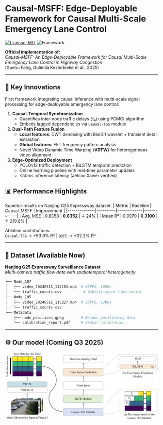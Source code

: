 # Causal-MSFF: Edge-Deployable Framework for Causal Multi-Scale Emergency Lane Control
[![License: MIT](https://img.shields.io/badge/License-MIT-yellow.svg)](https://opensource.org/licenses/MIT)
![Framework](https://img.shields.io/badge/Framework-Causal_AI|MultiScale_Signal|Edge_Computing-blue)

**Official implementation of:**  
*Causal-MSFF: An Edge-Deployable Framework for Causal Multi-Scale Emergency Lane Control in Highway Congestion*  
(Xuerui Fang, Gulimila Kezierbieke et al., 2025)

---

## 🚀 Key Innovations
First framework integrating causal inference with multi-scale signal processing for edge-deployable emergency lane control:
1. **Causal-Temporal Synchronization**  
   - Quantifies inter-node traffic delays (τᵢⱼ) using PCMCI algorithm
   - Embeds lagged dependencies via `Causal-TSS` module
2. **Dual-Path Feature Fusion**  
   - **Local features**: DWT denoising with Bior3.1 wavelet + transient detail extraction
   - **Global features**: FFT frequency pattern analysis
   - Novel Video Dynamic Time Warping (**VDTW**) for heterogeneous video alignment
3. **Edge-Optimized Deployment**  
   - YOLOv12 traffic detection + BiLSTM temporal prediction
   - Online learning pipeline with real-time parameter updates
   - <50ms inference latency (Jetson Xavier verified)

## 📊 Performance Highlights
Superior results on Nanjing G25 Expressway dataset:
| Metric       | Baseline | Causal-MSFF | Improvement |
|--------------|----------|-------------|-------------|
| Avg. MSE     | 0.8358   | **0.6352**  | ↓ 24%       |
| Mean R²      | 0.0970   | **0.3100**  | ↑ 219.6%    |

Ablation contributions:  
`Causal-TSS` → +53.9% R² | `D2FE` → +32.2% R²

---

## 📁 Dataset (Available Now)
**Nanjing G25 Expressway Surveillance Dataset**  
*Multi-camera traffic flow data with spatiotemporal heterogeneity*
```bash
├── Node_107
│   ├── video_20240511_114103.mp4  # 33FPS, 1656s
│   └── traffic_counts.csv          # Vehicle count time-series
├── Node_105
│   ├── video_20240511_115227.mp4  # 25FPS, 1296s 
│   └── traffic_counts.csv
└── Metadata
    ├── node_positions.gpkg        # Beidou positioning data
    └── calibration_report.pdf     # Sensor calibration
```

---

## ⚙️ Our model (Coming Q3 2025)
![Overview of Causal-MSFF](total_frame.png)
